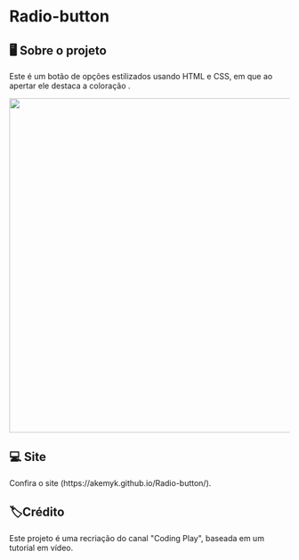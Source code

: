 # Radio-button
<h2>🖥️ Sobre o projeto </h2>
<p>Este é um botão de opções estilizados usando HTML e CSS, em que ao apertar ele destaca a coloração .
</p>

  <img src="https://github.com/user-attachments/assets/eeb28320-b585-4e1c-98ec-7216088c9db5" width="600" />

<h2>💻 Site</h2>
Confira o site (https://akemyk.github.io/Radio-button/). 

<h2>🏷️Crédito</h2>
<p> Este projeto é uma recriação do canal "Coding Play", baseada em um tutorial em vídeo. </p>

